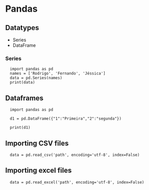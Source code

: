 # Pandas

## Datatypes

- Series
- DataFrame

### Series

      import pandas as pd
      names = ['Rodrigo', 'Fernando', 'Jéssica']
      data = pd.Series(names)
      print(data)

## Dataframes

      import pandas as pd

      d1 = pd.DataFrame({"1":"Primeira","2":"segunda"})

      print(d1)

## Importing CSV files
      data = pd.read_csv('path', encoding='utf-8', index=False)

## Importing excel files
      data = pd.read_excel('path', encoding='utf-8', index=False)
